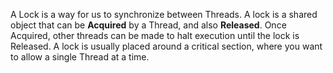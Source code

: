 ﻿A Lock is a way for us to synchronize between Threads. 
A lock is a shared object that can be **Acquired** by a Thread, and also **Released**. 
Once Acquired, other threads can be made to halt execution until the lock is Released. 
A lock is usually placed around a critical section, where you want to allow a single Thread at a time.